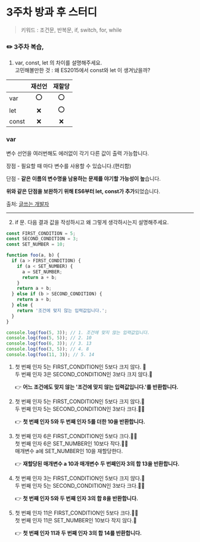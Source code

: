 # 3주차 방과 후 스터디

> 키워드 : 조건문, 반복문, if, switch, for, while

### ✏️ 3주차 복습,

1. var, const, let 의 차이를 설명해주세요.  
   고민해볼만한 것 : 왜 ES2015에서 const와 let 이 생겨났을까?

|       | 재선언 | 재할당 |
| ----- | :----: | :----: |
| var   |  :o:   |  :o:   |
| let   |  :x:   |  :o:   |
| const |  :x:   |  :x:   |

### **var**

변수 선언을 여러번해도 에러없이 각기 다른 값이 출력 가능합니다.

장점 - 필요할 때 마다 변수를 사용할 수 있습니다.(편리함)

단점 - **같은 이름의 변수명을 남용하는 문제를 야기할 가능성이 높**습니다.

**위와 같은 단점을 보완하기 위해 ES6부터 let, const가 추가**되었습니다.

출처: [글쓰는 개발자](https://backstreet-programmer.tistory.com/76 )



------



2. if 문. 다음 결과 값을 작성하시고 왜 그렇게 생각하시는지 설명해주세요.

```javascript
const FIRST_CONDITION = 5;
const SECOND_CONDITION = 3;
const SET_NUMBER = 10;

function foo(a, b) {
  if (a > FIRST_CONDITION) {
    if (a < SET_NUMBER) {
      a = SET_NUMBER;
      return a + b;
    }
    return a + b;
  } else if (b > SECOND_CONDITION) {
    return a + b;
  } else {
    return '조건에 맞지 않는 입력값입니다.';
  }
}

console.log(foo(5, 3)); // 1. 조건에 맞지 않는 입력값입니다.
console.log(foo(5, 5)); // 2. 10
console.log(foo(6, 3)); // 3. 13
console.log(foo(3, 5)); // 4. 8
console.log(foo(11, 3)); // 5. 14
```

1. 첫 번째 인자 5는 FIRST_CONDITION인 5보다 크지 않다. :no_good:  
   두 번째 인자 3은 SECOND_CONDITION인 3보다 크지 않다.:no_good:  

   :point_right: **어느 조건에도 맞지 않는 '조건에 맞지 않는 입력값입니다.'를 반환합니다.**  

   

2. 첫 번째 인자 5는 FIRST_CONDITION인 5보다 크지 않다.:no_good:  
   두 번째 인자 5는 SECOND_CONDITION인 3보다 크다.:ok_woman:  

   :point_right: ​**첫 번째 인자 5와 두 번째 인자 5를 더한 10을 반환합니다.** 

   

3. 첫 번째 인자 6은 FIRST_CONDITION인 5보다 크다.:ok_woman:  
   첫 번째 인자 6은 SET_NUMBER인 10보다 작다.:ok_woman:  
   매개변수 a에 SET_NUMBER인 10을 재할당한다.  

   :point_right: **재할당된 매개변수 a 10과 매개변수 두 번째인자 3의 합 13을 반환합니다.**  

   

4. 첫 번째 인자 3는 FIRST_CONDITION인 5보다 크지 않다.:no_good:  
   두 번째 인자 5는 SECOND_CONDITION인 3보다 크다.:ok_woman:  

   :point_right: **첫 번째 인자 5와 두 번째 인자 3의 합 8을 반환합니다.**  

   

5. 첫 번째 인자 11은 FIRST_CONDITION인 5보다 크다.:ok_woman:  
   첫 번째 인자 11은 SET_NUMBER인 10보다 작지 않다.:no_good:  

   :point_right: **첫 번째 인자 11과 두 번째 인자 3의 합 14를 반환합니다.** 

